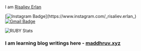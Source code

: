  I am [Risaliev Erlan](http://maddhruv.xyz/?=github)

 [![Instagram Badge](https://img.shields.io/badge/-@_risaliev.erlan_-F44747?style=flat-square&labelColor=F44747&logo=instagram&logoColor=white&link=https://instagram.com/_risaliev.erlan_)](https://www.instagram.com/_risaliev.erlan_)
[![Gmail Badge](https://img.shields.io/badge/-risalieverlan017@gmail.com-c14438?style=flat-square&logo=Gmail&logoColor=white&link=mailto:risalieverlan017@gmail.com)](mailto:risalieverlan017@gmail.com)

<!-- This is taken from https://github.com/maddhruv/npm-statistics -->

![RUBY Stats](https://img.shields.io/endpoint?url=https%3A%2F%2Fraw.githubusercontent.com%2Fmaddhruv%2Fnpm-statistics%2Fmaster%2Fstats.json)

### I am learning blog writings here - [maddhruv.xyz](http://maddhruv.xyz)
